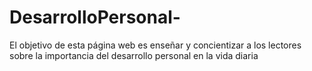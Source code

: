 # DesarrolloPersonal-
El objetivo de esta página web es enseñar y concientizar a los lectores sobre la importancia del desarrollo personal en la vida diaria
